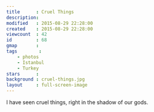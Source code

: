 ```yaml
---
title      : Cruel Things
description: 
modified   : 2015-08-29 22:28:00
created    : 2015-08-29 22:28:00
viewcount  : 42
id         : 68
gmap       :
tags        :
    - photos
    - Istanbul
    - Turkey
stars      :
background : cruel-things.jpg
layout     : full-screen-image
---
```


I have seen cruel things, right in the shadow of our gods.
